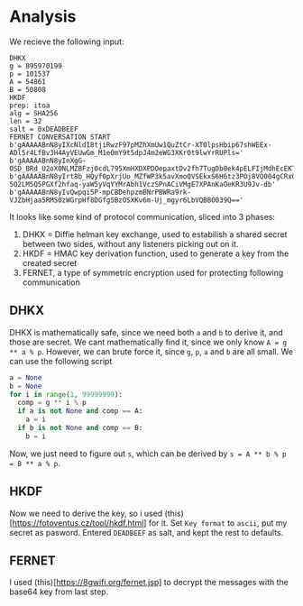 # Analysis
We recieve the following input:
```
DHKX
g = 895970199
p = 101537
A = 54861
B = 50808
HKDF
prep: itoa
alg = SHA256
len = 32
salt = 0xDEADBEEF
FERNET CONVERSATION START
b'gAAAAABnN8yIXcNldI8tjiRwzF97pMZhXmUw1QuZtCr-XTOlpsHbip67shWEEx-ADl5r4LfBv3H4AyVEUwGm_M1eOmY9t5dpJ4m2eWG3XKrOt9lwYrRUPls='
b'gAAAAABnN8yInXgG-OSD_BRd_U2oXONLMZBFzjOcdL795XmHXDXPDOepaxtDv2fh7TugDb0ek4pELFIjMdhEcEKTKCQZCKukQcQcPZ0eUgDMaBPvv1BpzMcfAP4Fq6GNg8ItwT2JK0BQ'
b'gAAAAABnN8yIrt8b_HQyf0pXrjUo_MZfWP3k5avXmoQVSEkxS6H6tz3POj8VQ004gCRxOqpL5rZ0psm3UuUap9KlnGg6ik8wlQ4ZcVsQTyaFy5EFfiUZSdTk30RdXt6HYtBz1INWOo-5O2LM5Q5PGXf2hfaq-yaW5yVqYYMrAbh1VczSPnACiVMgE7XPAnKaOeKR3U9Jv-db'
b'gAAAAABnN8yIvQwpqi5P-mpCBDehpzmBNrPBWRa9rk-VJZbHjaa5RMS0zWGrpHf8DGfgSBzOSXKv6m-Uj_mgyr6LbVQBBO039Q=='
```
It looks like some kind of protocol communication, sliced into 3 phases:
1. DHKX = Diffie helman key exchange, used to estabilish a shared secret between two sides, without any listeners picking out on it.
2. HKDF = HMAC key derivation function, used to generate a key from the created secret
3. FERNET, a type of symmetric encryption used for protecting following communication

## DHKX
DHKX is mathematically safe, since we need both `a` and `b` to derive it, and those are secret. We cant mathematically find it, since we only know `A = g ** a % p`.
However, we can brute force it, since `g`, `p`, `a` and `b` are all small. 
We can use the following script
```python
a = None
b = None
for i in range(1, 99999999):
  comp = g ** i % p
  if a is not None and comp == A:
    a = i
  if b is not None and comp == B:
    b = i
```
Now, we just need to figure out `s`, which can be derived by `s = A ** b % p = B ** a % p`.

## HKDF
Now we need to derive the key, so i used (this)[https://fotoventus.cz/tool/hkdf.html] for it. Set `Key format` to `ascii`, put my secret as pasword. Entered `DEADBEEF` as salt, and kept the rest to defaults.

## FERNET
I used (this)[https://8gwifi.org/fernet.jsp] to decrypt the messages with the base64 key from last step.
